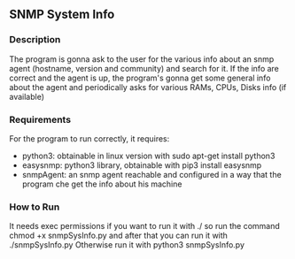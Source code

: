 ## SNMP System Info

### Description
The program is gonna ask to the user for the various info about an snmp agent (hostname, version and community) and search for it. If the info are correct and the agent is up, the program's gonna get some general info about the agent and periodically asks for various RAMs, CPUs, Disks info (if available)

### Requirements
For the program to run correctly, it requires:
- python3: obtainable in linux version with sudo apt-get install python3
- easysnmp: python3 library, obtainable with pip3 install easysnmp
- snmpAgent: an snmp agent reachable and configured in a way that the program che get the info about his machine

### How to Run
It needs exec permissions if you want to run it with ./ so run the command chmod +x snmpSysInfo.py and after that you can run it with ./snmpSysInfo.py
Otherwise run it with python3 snmpSysInfo.py
